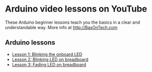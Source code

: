 # Arduino video lessons on YouTube
These Arduino beginner lessons teach you the basics in a clear and understandable way. More info at http://BasOnTech.com

## Arduino lessons
- [Lesson 1: Blinking the onboard LED](https://www.youtube.com/watch?v=PcusGFga46U)
- [Lesson 2: Blinking LED on breadboard](https://www.youtube.com/watch?v=Smfzx4WBb9o)
- [Lesson 3: Fading LED on breadboard](https://www.youtube.com/watch?v=1fhRf-0RxyQ)